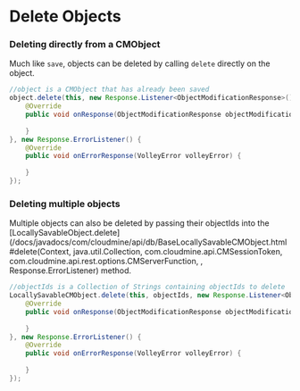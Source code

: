 # Delete Objects

### Deleting directly from a CMObject

Much like `save`, objects can be deleted by calling `delete` directly on the object.

```java
//object is a CMObject that has already been saved
object.delete(this, new Response.Listener<ObjectModificationResponse>() {
    @Override
    public void onResponse(ObjectModificationResponse objectModificationResponse) {
         
    }
}, new Response.ErrorListener() {
    @Override
    public void onErrorResponse(VolleyError volleyError) {
         
    }
});
```

### Deleting multiple objects

Multiple objects can also be deleted by passing their objectIds into the [LocallySavableObject.delete](/docs/javadocs/com/cloudmine/api/db/BaseLocallySavableCMObject.html#delete(Context, java.util.Collection, com.cloudmine.api.CMSessionToken, com.cloudmine.api.rest.options.CMServerFunction, , Response.ErrorListener) method.

```java
//objectIds is a Collection of Strings containing objectIds to delete
LocallySavableCMObject.delete(this, objectIds, new Response.Listener<ObjectModificationResponse>() {
    @Override
    public void onResponse(ObjectModificationResponse objectModificationResponse) {
         
    }
}, new Response.ErrorListener() {
    @Override
    public void onErrorResponse(VolleyError volleyError) {
         
    }
});
```
